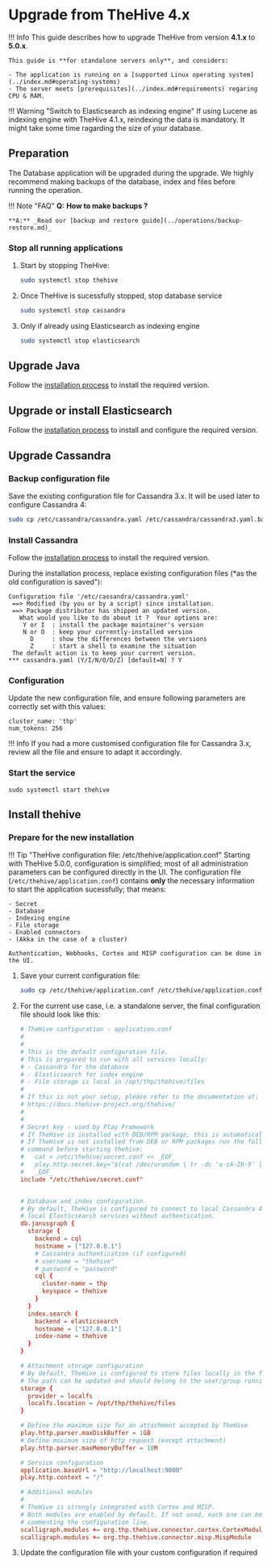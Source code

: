 # Upgrade from TheHive 4.x

!!! Info
    This guide describes how to upgrade TheHive from version **4.1.x** to **5.0.x**.

    This guide is **for standalone servers only**, and considers: 

    - The application is running on a [supported Linux operating system](../index.md#operating-systems)
    - The server meets [prerequisites](../index.md#requirements) regaring CPU & RAM.

    
!!! Warning "Switch to Elasticsearch as indexing engine"
    If using Lucene as indexing engine with TheHive 4.1.x,  reindexing the data is mandatory. It might take some time ragarding the size of your database. 


## Preparation

The Database application will be upgraded during the upgrade. We highly recommend making backups of the database, index and files before running the operation.

!!! Note "FAQ"
    **Q:** **How to make backups ?**

    **A:** _Read our [backup and restore guide](../operations/backup-restore.md)_


### Stop all running applications
 
1. Start by stopping TheHive:

    ```bash title="stop thehive service"
    sudo systemctl stop thehive
    ```

2. Once TheHive is sucessfully stopped, stop database service

    ```bash title="stop cassandra service"
    sudo systemctl stop cassandra
    ```

3. Only if already using Elasticsearch as indexing engine
    ```bash title="stop elasticsearch service"
    sudo systemctl stop elasticsearch
    ```


## Upgrade Java
Follow the [installation process](step-by-step-guide.md#java-virtual-machine) to install the required version. 


## Upgrade or install Elasticsearch
Follow the [installation process](step-by-step-guide.md#elasticsearch) to install and configure the required version.

## Upgrade Cassandra

### Backup configuration file
Save the existing configuration file for Cassandra 3.x. It will be used later to configure Cassandra 4:

```bash
sudo cp /etc/cassandra/cassandra.yaml /etc/cassandra/cassandra3.yaml.bak
```

### Install Cassandra 
Follow the [installation process](step-by-step-guide.md#cassandra) to install the required version.

During the installation process, replace existing configuration files (*as the old configuration is saved"): 

```
Configuration file '/etc/cassandra/cassandra.yaml'
 ==> Modified (by you or by a script) since installation.
 ==> Package distributor has shipped an updated version.
   What would you like to do about it ?  Your options are:
    Y or I  : install the package maintainer's version
    N or O  : keep your currently-installed version
      D     : show the differences between the versions
      Z     : start a shell to examine the situation
 The default action is to keep your current version.
*** cassandra.yaml (Y/I/N/O/D/Z) [default=N] ? Y
```

### Configuration

Update the new configuration file, and ensure following parameters are correctly set with this values:

```
cluster_name: 'thp'
num_tokens: 256
```

!!! Info
    If you had a more customised configuration file for Cassandra 3.x, review all the file and ensure to adapt it accordingly.

### Start the service

```
sudo systemctl start thehive
```

## Install thehive

### Prepare for the new installation

!!! Tip "TheHive configuration file: /etc/thehive/application.conf"
    Starting with TheHive 5.0.0, configuration is simplified; most of all administration parameters can be configured directly in the UI. The configuration file (`/etc/thehive/application.conf`) contains **only** the necessary information to start the application sucessfully; that means: 

    - Secret
    - Database
    - Indexing engine
    - File storage
    - Enabled connectors 
    - (Akka in the case of a cluster)

    Authentication, Webhooks, Cortex and MISP configuration can be done in the UI. 

1. Save your current configuration file: 

    ```bash
    sudo cp /etc/thehive/application.conf /etc/thehive/application.conf.bak
    ```

2. For the current use case, i.e. a standalone server, the final configuration file should look like this:

    ```conf title="sample of /etc/thehive/application.conf"
    # TheHive configuration - application.conf
    #
    #
    # This is the default configuration file.
    # This is prepared to run with all services locally:
    # - Cassandra for the database
    # - Elasticsearch for index engine
    # - File storage is local in /opt/thp/thehive/files
    #
    # If this is not your setup, please refer to the documentation at:
    # https://docs.thehive-project.org/thehive/
    #
    #
    # Secret key - used by Play Framework
    # If TheHive is installed with DEB/RPM package, this is automatically generated
    # If TheHive is not installed from DEB or RPM packages run the following
    # command before starting thehive:
    #   cat > /etc/thehive/secret.conf << _EOF_
    #   play.http.secret.key="$(cat /dev/urandom | tr -dc 'a-zA-Z0-9' | fold -w 64 |#   head -n 1)"
    #   _EOF_
    include "/etc/thehive/secret.conf"


    # Database and index configuration
    # By default, TheHive is configured to connect to local Cassandra 4.x and a
    # local Elasticsearch services without authentication.
    db.janusgraph {
      storage {
        backend = cql
        hostname = ["127.0.0.1"]
        # Cassandra authentication (if configured)
        # username = "thehive"
        # password = "password"
        cql {
          cluster-name = thp
          keyspace = thehive
        }
      }
      index.search {
        backend = elasticsearch
        hostname = ["127.0.0.1"]
        index-name = thehive
      }
    }

    # Attachment storage configuration
    # By default, TheHive is configured to store files locally in the folder.
    # The path can be updated and should belong to the user/group running thehive service. (by default: thehive:thehive)
    storage {
      provider = localfs
      localfs.location = /opt/thp/thehive/files
    }

    # Define the maximum size for an attachment accepted by TheHive
    play.http.parser.maxDiskBuffer = 1GB
    # Define maximum size of http request (except attachment)
    play.http.parser.maxMemoryBuffer = 10M

    # Service configuration
    application.baseUrl = "http://localhost:9000"
    play.http.context = "/"

    # Additional modules
    #
    # TheHive is strongly integrated with Cortex and MISP.
    # Both modules are enabled by default. If not used, each one can be disabled by
    # commenting the configuration line.
    scalligraph.modules += org.thp.thehive.connector.cortex.CortexModule
    scalligraph.modules += org.thp.thehive.connector.misp.MispModule
    ```

3. Update the configuration file with your custom configuration if required